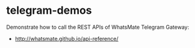 # telegram-demos
Demonstrate how to call the REST APIs of WhatsMate Telegram Gateway:

* http://whatsmate.github.io/api-reference/
